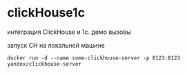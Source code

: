 # clickHouse1c
интеграция ClickHouse и 1с. демо вызовы 

запуск CH на локальной машине
```
docker run -d --name some-clickhouse-server -p 8123:8123 yandex/clickhouse-server
```